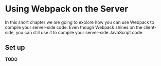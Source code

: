 # Using Webpack on the Server

In this short chapter we are going to explore how you can use Webpack to compile your server-side code. Even though Webpack shines on the client-side, you can still use it to compile your server-side JavaScript code.

## Set up

**TODO**

